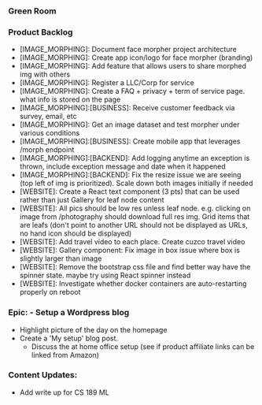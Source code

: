 ### Green Room


### Product Backlog
- [IMAGE_MORPHING]: Document face morpher project architecture
- [IMAGE_MORPHING]: Create app icon/logo for face morpher (branding)
- [IMAGE_MORPHING]: Add feature that allows users to share morphed img with others
- [IMAGE_MORPHING]: Register a LLC/Corp for service
- [IMAGE_MORPHING]: Create a FAQ + privacy + term of service page.  what info is stored on the page
- [IMAGE_MORPHING]:[BUSINESS]: Receive customer feedback via survey, email, etc
- [IMAGE_MORPHING]: Get an image dataset and test morpher under various conditions
- [IMAGE_MORPHING]:[BUSINESS]: Create mobile app that leverages /morph endpoint
- [IMAGE_MORPHING]:[BACKEND]: Add logging anytime an exception is thrown, include exception message and date when it happened
- [IMAGE_MORPHING]:[BACKEND]: Fix the resize issue we are seeing (top left of img is prioritized).  Scale down both images initially if needed
- [WEBSITE]: Create a React text component (3 pts) that can be used rather than just Gallery for leaf node content
- [WEBSITE]: All pics should be low res unless leaf node. e.g. clicking on image from /photography should download full res img.  Grid items that are leafs (don't point to another URL should not be displayed as URLs, no hand icon should be displayed) 
- [WEBSITE]: Add travel video to each place.  Create cuzco travel video
- [WEBSITE]: Gallery component: Fix image in box issue where box is slightly larger than image
- [WEBSITE]: Remove the bootstrap css file and find better way have the spinner state.  maybe try using React spinner instead
- [WEBSITE]: Investigate whether docker containers are auto-restarting properly on reboot

### Epic: - Setup a Wordpress blog
- Highlight picture of the day on the homepage
- Create a 'My setup' blog post.
    - Discuss the at home office setup (see if product affiliate links can be linked from Amazon)
 
### Content Updates: 
- Add write up for CS 189 ML

